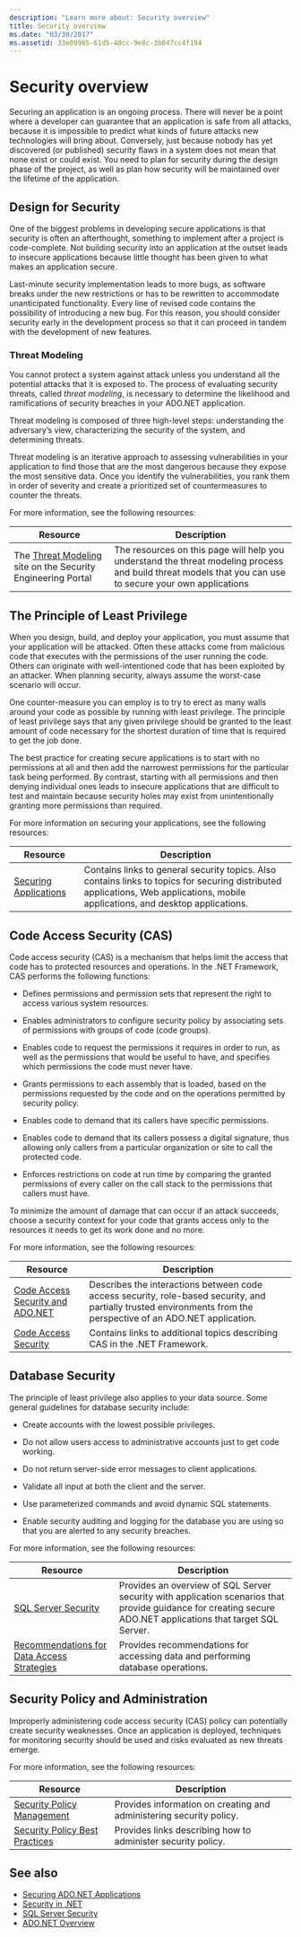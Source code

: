 ```yaml
---
description: "Learn more about: Security overview"
title: Security overview
ms.date: "03/30/2017"
ms.assetid: 33e09965-61d5-48cc-9e8c-3b047cc4f194
---
```

# Security overview

Securing an application is an ongoing process. There will never be a point where a developer can guarantee that an application is safe from all attacks, because it is impossible to predict what kinds of future attacks new technologies will bring about. Conversely, just because nobody has yet discovered (or published) security flaws in a system does not mean that none exist or could exist. You need to plan for security during the design phase of the project, as well as plan how security will be maintained over the lifetime of the application.

## Design for Security

 One of the biggest problems in developing secure applications is that security is often an afterthought, something to implement after a project is code-complete. Not building security into an application at the outset leads to insecure applications because little thought has been given to what makes an application secure.

 Last-minute security implementation leads to more bugs, as software breaks under the new restrictions or has to be rewritten to accommodate unanticipated functionality. Every line of revised code contains the possibility of introducing a new bug. For this reason, you should consider security early in the development process so that it can proceed in tandem with the development of new features.

### Threat Modeling

 You cannot protect a system against attack unless you understand all the potential attacks that it is exposed to. The process of evaluating security threats, called *threat modeling*, is necessary to determine the likelihood and ramifications of security breaches in your ADO.NET application.

 Threat modeling is composed of three high-level steps: understanding the adversary’s view, characterizing the security of the system, and determining threats.

 Threat modeling is an iterative approach to assessing vulnerabilities in your application to find those that are the most dangerous because they expose the most sensitive data. Once you identify the vulnerabilities, you rank them in order of severity and create a prioritized set of countermeasures to counter the threats.

For more information, see the following resources:

|Resource|Description|
|--------------|-----------------|
|The [Threat Modeling](https://www.microsoft.com/securityengineering/sdl/threatmodeling) site on the Security Engineering Portal|The resources on this page will help you understand the threat modeling process and build threat models that you can use to secure your own applications|

## The Principle of Least Privilege

 When you design, build, and deploy your application, you must assume that your application will be attacked. Often these attacks come from malicious code that executes with the permissions of the user running the code. Others can originate with well-intentioned code that has been exploited by an attacker. When planning security, always assume the worst-case scenario will occur.

 One counter-measure you can employ is to try to erect as many walls around your code as possible by running with least privilege. The principle of least privilege says that any given privilege should be granted to the least amount of code necessary for the shortest duration of time that is required to get the job done.

 The best practice for creating secure applications is to start with no permissions at all and then add the narrowest permissions for the particular task being performed. By contrast, starting with all permissions and then denying individual ones leads to insecure applications that are difficult to test and maintain because security holes may exist from unintentionally granting more permissions than required.

For more information on securing your applications, see the following resources:

|Resource|Description|
|--------------|-----------------|
|[Securing Applications](/visualstudio/ide/securing-applications)|Contains links to general security topics. Also contains links to topics for securing distributed applications, Web applications, mobile applications, and desktop applications.|

## Code Access Security (CAS)

Code access security (CAS) is a mechanism that helps limit the access that code has to protected resources and operations. In the .NET Framework, CAS performs the following functions:

- Defines permissions and permission sets that represent the right to access various system resources.

- Enables administrators to configure security policy by associating sets of permissions with groups of code (code groups).

- Enables code to request the permissions it requires in order to run, as well as the permissions that would be useful to have, and specifies which permissions the code must never have.

- Grants permissions to each assembly that is loaded, based on the permissions requested by the code and on the operations permitted by security policy.

- Enables code to demand that its callers have specific permissions.

- Enables code to demand that its callers possess a digital signature, thus allowing only callers from a particular organization or site to call the protected code.

- Enforces restrictions on code at run time by comparing the granted permissions of every caller on the call stack to the permissions that callers must have.

To minimize the amount of damage that can occur if an attack succeeds, choose a security context for your code that grants access only to the resources it needs to get its work done and no more.

For more information, see the following resources:

|Resource|Description|
|--------------|-----------------|
|[Code Access Security and ADO.NET](code-access-security.md)|Describes the interactions between code access security, role-based security, and partially trusted environments from the perspective of an ADO.NET application.|
|[Code Access Security](/previous-versions/dotnet/framework/code-access-security/code-access-security)|Contains links to additional topics describing CAS in the .NET Framework.|

## Database Security

The principle of least privilege also applies to your data source. Some general guidelines for database security include:

- Create accounts with the lowest possible privileges.

- Do not allow users access to administrative accounts just to get code working.

- Do not return server-side error messages to client applications.

- Validate all input at both the client and the server.

- Use parameterized commands and avoid dynamic SQL statements.

- Enable security auditing and logging for the database you are using so that you are alerted to any security breaches.

For more information, see the following resources:

|Resource|Description|
|--------------|-----------------|
|[SQL Server Security](/previous-versions/dotnet/framework/data/adonet/sql/sql-server-security)|Provides an overview of SQL Server security with application scenarios that provide guidance for creating secure ADO.NET applications that target SQL Server.|
|[Recommendations for Data Access Strategies](/previous-versions/visualstudio/visual-studio-2008/8fxztkff(v=vs.90))|Provides recommendations for accessing data and performing database operations.|

## Security Policy and Administration

Improperly administering code access security (CAS) policy can potentially create security weaknesses. Once an application is deployed, techniques for monitoring security should be used and risks evaluated as new threats emerge.

For more information, see the following resources:

|Resource|Description|
|--------------|-----------------|
|[Security Policy Management](/previous-versions/dotnet/netframework-4.0/c1k0eed6(v=vs.100))|Provides information on creating and administering security policy.|
|[Security Policy Best Practices](/previous-versions/dotnet/netframework-4.0/sa4se9bc(v=vs.100))|Provides links describing how to administer security policy.|

## See also

- [Securing ADO.NET Applications](securing-ado-net-applications.md)
- [Security in .NET](../../../standard/security/index.md)
- [SQL Server Security](/previous-versions/dotnet/framework/data/adonet/sql/sql-server-security)
- [ADO.NET Overview](ado-net-overview.md)
